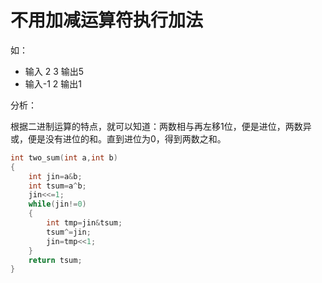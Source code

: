 # 不用加减运算符执行加法

如：

- 输入 2 3 输出5
- 输入-1 2 输出1

分析：

根据二进制运算的特点，就可以知道：两数相与再左移1位，便是进位，两数异或，便是没有进位的和。直到进位为0，得到两数之和。

~~~c++
int two_sum(int a,int b)
{
    int jin=a&b;
    int tsum=a^b;
    jin<<=1;
    while(jin!=0)
    {
        int tmp=jin&tsum;
        tsum^=jin;
        jin=tmp<<1;
    }
    return tsum;
}
~~~




